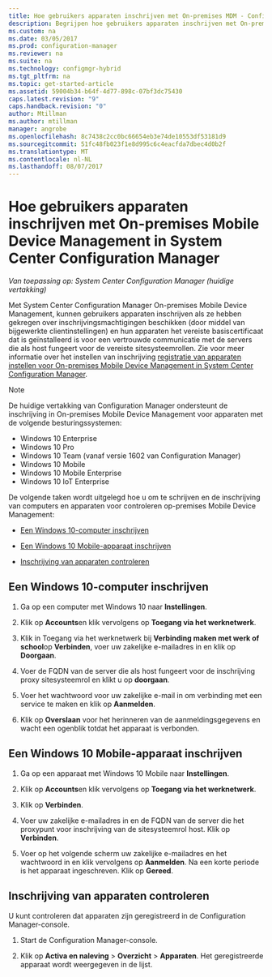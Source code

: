 ```yaml
---
title: Hoe gebruikers apparaten inschrijven met On-premises MDM - Configuration Manager | Microsoft Docs
description: Begrijpen hoe gebruikers apparaten inschrijven met On-premises Mobile Device Management in System Center Configuration Manager.
ms.custom: na
ms.date: 03/05/2017
ms.prod: configuration-manager
ms.reviewer: na
ms.suite: na
ms.technology: configmgr-hybrid
ms.tgt_pltfrm: na
ms.topic: get-started-article
ms.assetid: 59004b34-b64f-4d77-898c-07bf3dc75430
caps.latest.revision: "9"
caps.handback.revision: "0"
author: Mtillman
ms.author: mtillman
manager: angrobe
ms.openlocfilehash: 8c7438c2cc0bc66654eb3e74de10553df53181d9
ms.sourcegitcommit: 51fc48fb023f1e8d995c6c4eacfda7dbec4d0b2f
ms.translationtype: MT
ms.contentlocale: nl-NL
ms.lasthandoff: 08/07/2017
---
```

# <a name="how-users-enroll-devices-with-on-premises-mobile-device-management-in-system-center-configuration-manager"></a>Hoe gebruikers apparaten inschrijven met On-premises Mobile Device Management in System Center Configuration Manager

*Van toepassing op: System Center Configuration Manager (huidige vertakking)*

Met System Center Configuration Manager On-premises Mobile Device Management, kunnen gebruikers apparaten inschrijven als ze hebben gekregen over inschrijvingsmachtigingen beschikken (door middel van bijgewerkte clientinstellingen) en hun apparaten het vereiste basiscertificaat dat is geïnstalleerd is voor een vertrouwde communicatie met de servers die als host fungeert voor de vereiste sitesysteemrollen. Zie voor meer informatie over het instellen van inschrijving [registratie van apparaten instellen voor On-premises Mobile Device Management in System Center Configuration Manager](../../mdm/get-started/set-up-device-enrollment-on-premises-mdm.md).  

> [!NOTE]  
>  De huidige vertakking van Configuration Manager ondersteunt de inschrijving in On-premises Mobile Device Management voor apparaten met de volgende besturingssystemen:  
>   
> -  Windows 10 Enterprise  
> -   Windows 10 Pro  
> -   Windows 10 Team \(vanaf versie 1602 van Configuration Manager\)  
> -   Windows 10 Mobile  
> -   Windows 10 Mobile Enterprise
> -   Windows 10 IoT Enterprise   

De volgende taken wordt uitgelegd hoe u om te schrijven en de inschrijving van computers en apparaten voor controleren op\-premises Mobile Device Management:  

-   [Een Windows 10-computer inschrijven](#bkmk_enrollDesk)  

-   [Een Windows 10 Mobile-apparaat inschrijven](#bkmk_enrollMob)  

-   [Inschrijving van apparaten controleren](#bkmk_verify)  

##  <a name="bkmk_enrollDesk"></a> Een Windows 10-computer inschrijven  

1.  Ga op een computer met Windows 10 naar **Instellingen**.  

2.  Klik op **Accounts**en klik vervolgens op **Toegang via het werknetwerk**.  

3.  Klik in Toegang via het werknetwerk bij **Verbinding maken met werk of school**op **Verbinden**, voer uw zakelijke e-mailadres in en klik op **Doorgaan**.  

4.  Voer de FQDN van de server die als host fungeert voor de inschrijving proxy sitesysteemrol en klikt u op **doorgaan**.  

5.  Voer het wachtwoord voor uw zakelijke e-mail in om verbinding met een service te maken en klik op **Aanmelden**.  

6.  Klik op **Overslaan** voor het herinneren van de aanmeldingsgegevens en wacht een ogenblik totdat het apparaat is verbonden.  

##  <a name="bkmk_enrollMob"></a> Een Windows 10 Mobile-apparaat inschrijven  

1.  Ga op een apparaat met Windows 10 Mobile naar **Instellingen**.  

2.  Klik op **Accounts**en klik vervolgens op **Toegang via het werknetwerk**.  

3.  Klik op **Verbinden**.  

4.  Voer uw zakelijke e-mailadres in en de FQDN van de server die het proxypunt voor inschrijving van de sitesysteemrol host. Klik op **Verbinden**.  

5.  Voer op het volgende scherm uw zakelijke e-mailadres en het wachtwoord in en klik vervolgens op **Aanmelden**. Na een korte periode is het apparaat ingeschreven. Klik op **Gereed**.  

##  <a name="bkmk_verify"></a> Inschrijving van apparaten controleren  
 U kunt controleren dat apparaten zijn geregistreerd in de Configuration Manager-console.  

1.  Start de Configuration Manager-console.  

2.  Klik op **Activa en naleving** > **Overzicht** > **Apparaten**. Het geregistreerde apparaat wordt weergegeven in de lijst.  
